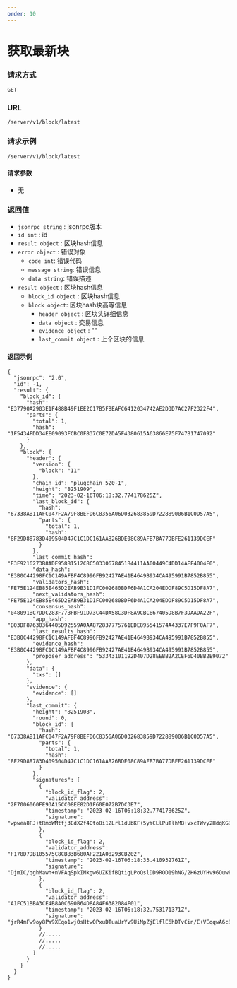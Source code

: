 ```yaml
---
order: 10
---
```


# 获取最新块

### 请求方式
`GET`

### URL
`/server/v1/block/latest`

### 请求示例

```
/server/v1/block/latest
```


#### 请求参数
 
- 无
 
### 返回值
- `jsonrpc string` : jsonrpc版本
- `id int` : id
- `result object` : 区块hash信息
- `error object` : 错误对象
    - `code int`: 错误代码
    - `message string`: 错误信息
    - `data string`: 错误描述
- `result object` : 区块hash信息
    - `block_id object` : 区块hash信息
    - `block object`: 区块hash块高等信息
        - `header object` : 区块头详细信息
        - `data object` : 交易信息
        - `evidence object` : ""
        - `last_commit object` : 上个区块的信息

#### 返回示例
```json5
{
  "jsonrpc": "2.0",
  "id": -1,
  "result": {
    "block_id": {
      "hash": "E37790A2903E1F488B49F1EE2C17B5FBEAFC6412034742AE2D3D7AC27F2322F4",
      "parts": {
        "total": 1,
        "hash": "1F5434FDD34EE09093FCBC0F837C0E72DA5F4380615A63866E75F747B1747092"
      }
    },
    "block": {
      "header": {
        "version": {
          "block": "11"
        },
        "chain_id": "plugchain_520-1",
        "height": "8251909",
        "time": "2023-02-16T06:18:32.774178625Z",
        "last_block_id": {
          "hash": "67338AB11AFC047F2A79F8BEFD6C8356A06D032683859D722889006B1C0D57A5",
          "parts": {
            "total": 1,
            "hash": "8F29D88783D409504D47C1C1DC161AAB26BDE08C89AFB7BA77DBFE261139DCEF"
          }
        },
        "last_commit_hash": "E3F9216273B8ADE958B1512C8C50330678451B4411AA00449C4DD14AEF4004F0",
        "data_hash": "E3B0C44298FC1C149AFBF4C8996FB92427AE41E4649B934CA495991B7852B855",
        "validators_hash": "FE75E124EB85E465D2EAB9B31D1FC002680BDF6D4A1CA204EDDF89C5D15DF8A7",
        "next_validators_hash": "FE75E124EB85E465D2EAB9B31D1FC002680BDF6D4A1CA204EDDF89C5D15DF8A7",
        "consensus_hash": "048091BC7DDC283F77BFBF91D73C44DA58C3DF8A9CBC867405D8B7F3DAADA22F",
        "app_hash": "B03DF87630364405D92559A0AA872837775761EDE895541574A4337E7F9F0AF7",
        "last_results_hash": "E3B0C44298FC1C149AFBF4C8996FB92427AE41E4649B934CA495991B7852B855",
        "evidence_hash": "E3B0C44298FC1C149AFBF4C8996FB92427AE41E4649B934CA495991B7852B855",
        "proposer_address": "53343101192D407D28EEBB2A2CEF6D40BB2E9072"
      },
      "data": {
        "txs": []
      },
      "evidence": {
        "evidence": []
      },
      "last_commit": {
        "height": "8251908",
        "round": 0,
        "block_id": {
          "hash": "67338AB11AFC047F2A79F8BEFD6C8356A06D032683859D722889006B1C0D57A5",
          "parts": {
            "total": 1,
            "hash": "8F29D88783D409504D47C1C1DC161AAB26BDE08C89AFB7BA77DBFE261139DCEF"
          }
        },
        "signatures": [
          {
            "block_id_flag": 2,
            "validator_address": "2F7006060FE93A15CC08EE82D1F60E072B7DC3E7",
            "timestamp": "2023-02-16T06:18:32.774178625Z",
            "signature": "wpwea8FJ+tRmoWMtfj3EdX2f4Qto8i12Lrl1dUbKF+5yYCLlPuTlhMB+vxcTWvy2HdqKGBqJxjW+FrAHdrv5BQ=="
          },
          {
            "block_id_flag": 2,
            "validator_address": "F178D7DB105575C8CBB3B680AF221A08293CB202",
            "timestamp": "2023-02-16T06:18:33.410932761Z",
            "signature": "DjmIC/qghMawh+nVFAqSpkIMkgw6UZKifBQtigLPoQslDD9ROD19hNG/2H6zUYHv96OuwFZrE2y358KSkTzDBQ=="
          },
          {
            "block_id_flag": 2,
            "validator_address": "A1FC51BBA3CE4B8A0C690B64D8A84F6382084F01",
            "timestamp": "2023-02-16T06:18:32.753171371Z",
            "signature": "jrR4mFw9oy8PW9XEqo1wj0sHtwQPxuDTuaUrYv9UiMpZjElflE6hDTvCin/E+VEqqwA6c8H8HHXnJ10/1hTuDw=="
          }
          //.....
          //.....
          //.....
        ]
      }
    }
  }
}
```
